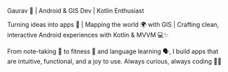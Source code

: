 Gaurav 🚀 | Android & GIS Dev | Kotlin Enthusiast

Turning ideas into apps 📱 | Mapping the world 🌍 with GIS | Crafting clean, interactive Android experiences with Kotlin & MVVM 💻✨

From note-taking 📝 to fitness 💪 and language learning 🗣️, I build apps that are intuitive, functional, and a joy to use. Always curious, always coding 🔧💡

<!---
GauravChandra-123/GauravChandra-123 is a ✨ special ✨ repository because its `README.md` (this file) appears on your GitHub profile.
You can click the Preview link to take a look at your changes.
--->
